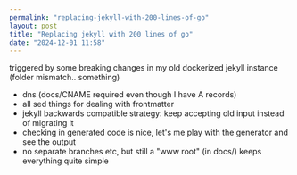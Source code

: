 ```yaml
---
permalink: "replacing-jekyll-with-200-lines-of-go"
layout: post
title: "Replacing jekyll with 200 lines of go"
date: "2024-12-01 11:58"
---
```


triggered by some breaking changes in my old dockerized jekyll instance (folder mismatch.. something)

- dns (docs/CNAME required even though I have A records)
- all sed things for dealing with frontmatter
- jekyll backwards compatible strategy: keep accepting old input instead of migrating it
- checking in generated code is nice, let's me play with the generator and see the output
- no separate branches etc, but still a "www root" (in docs/) keeps everything quite simple
